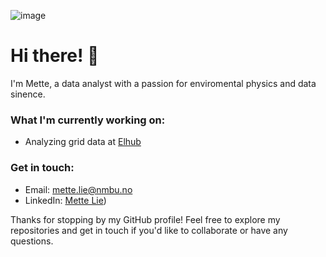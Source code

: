 ![image](https://github.com/metteLie/metteLie/assets/85258344/ff4320c4-7212-43bc-8955-8388f571402c)
# Hi there! 👋

I'm Mette, a data analyst with a passion for enviromental physics and data sinence.

### What I'm currently working on:
- Analyzing grid data at [Elhub](https://elhub.no/)

### Get in touch:
- Email: mette.lie@nmbu.no
- LinkedIn: [Mette Lie](https://no.linkedin.com/in/mette-lie-773143217))

Thanks for stopping by my GitHub profile! Feel free to explore my repositories and get in touch if you'd like to collaborate or have any questions.
